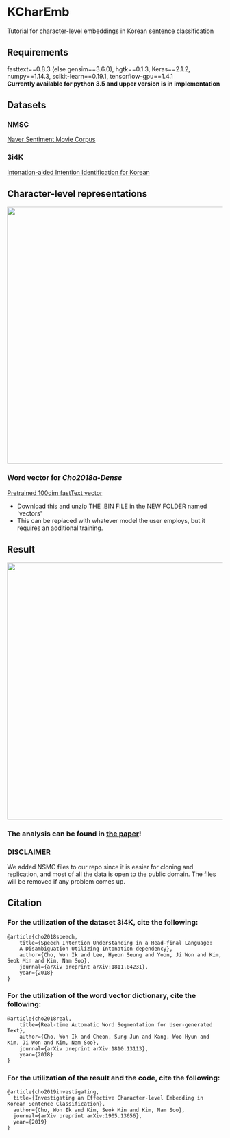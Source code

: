 # KCharEmb
Tutorial for character-level embeddings in Korean sentence classification

## Requirements
fasttext==0.8.3 (else gensim==3.6.0), hgtk==0.1.3, Keras==2.1.2,<br/> 
numpy==1.14.3, scikit-learn==0.19.1, tensorflow-gpu==1.4.1<br/>
**Currently available for python 3.5 and upper version is in implementation**

## Datasets
### NMSC
[Naver Sentiment Movie Corpus](https://github.com/e9t/nsmc)
### 3i4K
[Intonation-aided Intention Identification for Korean](https://github.com/warnikchow/3i4k)

## Character-level representations
<image src="https://github.com/warnikchow/kcharemb/blob/master/images/fig1.png" width="600"><br/>

### Word vector for *Cho2018a-Dense*
[Pretrained 100dim fastText vector](https://drive.google.com/open?id=1jHbjOcnaLourFzNuP47yGQVhBTq6Wgor)
* Download this and unzip THE .BIN FILE in the NEW FOLDER named 'vectors'
* This can be replaced with whatever model the user employs, but it requires an additional training.

## Result
<image src="https://github.com/warnikchow/kcharemb/blob/master/images/fig2.PNG" width="600"><br/>

### The analysis can be found in [the paper](https://arxiv.org/abs/1905.13656)!

### DISCLAIMER
We added NSMC files to our repo since it is easier for cloning and replication, and most of all the data is open to the public domain. The files will be removed if any problem comes up.

## Citation
### For the utilization of the dataset 3i4K, cite the following:
```
@article{cho2018speech,
	title={Speech Intention Understanding in a Head-final Language: 
	A Disambiguation Utilizing Intonation-dependency},
	author={Cho, Won Ik and Lee, Hyeon Seung and Yoon, Ji Won and Kim, Seok Min and Kim, Nam Soo},
	journal={arXiv preprint arXiv:1811.04231},
	year={2018}
}
```
### For the utilization of the word vector dictionary, cite the following:
```
@article{cho2018real,
	title={Real-time Automatic Word Segmentation for User-generated Text},
	author={Cho, Won Ik and Cheon, Sung Jun and Kang, Woo Hyun and Kim, Ji Won and Kim, Nam Soo},
	journal={arXiv preprint arXiv:1810.13113},
	year={2018}
}
```
### For the utilization of the result and the code, cite the following:
```
@article{cho2019investigating,
  title={Investigating an Effective Character-level Embedding in Korean Sentence Classification},
  author={Cho, Won Ik and Kim, Seok Min and Kim, Nam Soo},
  journal={arXiv preprint arXiv:1905.13656},
  year={2019}
}
```
